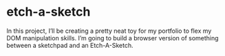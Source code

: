 # etch-a-sketch
In this project, I’ll be creating a pretty neat toy for my portfolio to flex my DOM manipulation skills. I’m going to build a browser version of something between a sketchpad and an Etch-A-Sketch.
